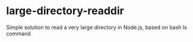 # large-directory-readdir
Simple solution to read a very large directory in Node.js, based on bash ls command
